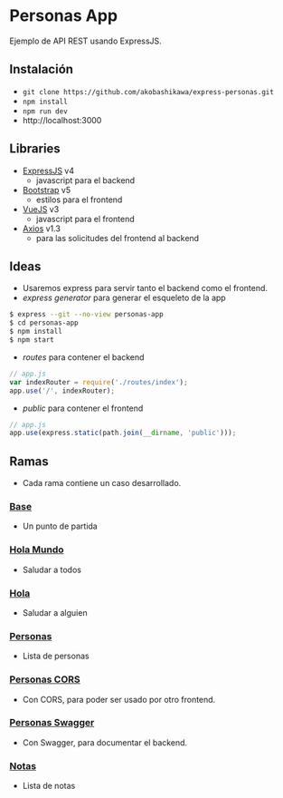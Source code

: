 # Personas App

Ejemplo de API REST usando ExpressJS.

## Instalación

- `git clone https://github.com/akobashikawa/express-personas.git`
- `npm install`
- `npm run dev`
- http://localhost:3000

## Libraries

- [ExpressJS](https://expressjs.com/es/) v4
    - javascript para el backend
- [Bootstrap](https://getbootstrap.com/) v5
    - estilos para el frontend
- [VueJS](https://vuejs.org/) v3
    - javascript para el frontend
- [Axios](https://axios-http.com/) v1.3
    - para las solicitudes del frontend al backend

## Ideas

- Usaremos express para servir tanto el backend como el frontend.
- _express generator_ para generar el esqueleto de la app

```bash
$ express --git --no-view personas-app
$ cd personas-app
$ npm install
$ npm start
```

- _routes_ para contener el backend

```js
// app.js
var indexRouter = require('./routes/index');
app.use('/', indexRouter);
```

- _public_ para contener el frontend

```js
// app.js
app.use(express.static(path.join(__dirname, 'public')));
```

## Ramas

- Cada rama contiene un caso desarrollado.

### [Base](https://github.com/akobashikawa/express-personas/tree/base)

- Un punto de partida

### [Hola Mundo](https://github.com/akobashikawa/express-personas/tree/holamundo)

- Saludar a todos

### [Hola](https://github.com/akobashikawa/express-personas/tree/hola)

- Saludar a alguien

### [Personas](https://github.com/akobashikawa/express-personas/tree/personas)

- Lista de personas

### [Personas CORS](https://github.com/akobashikawa/express-personas/tree/personas-cors)

- Con CORS, para poder ser usado por otro frontend.

### [Personas Swagger](https://github.com/akobashikawa/express-personas/tree/personas-swagger)

- Con Swagger, para documentar el backend.

### [Notas](https://github.com/akobashikawa/express-personas/tree/personas-notas)

- Lista de notas